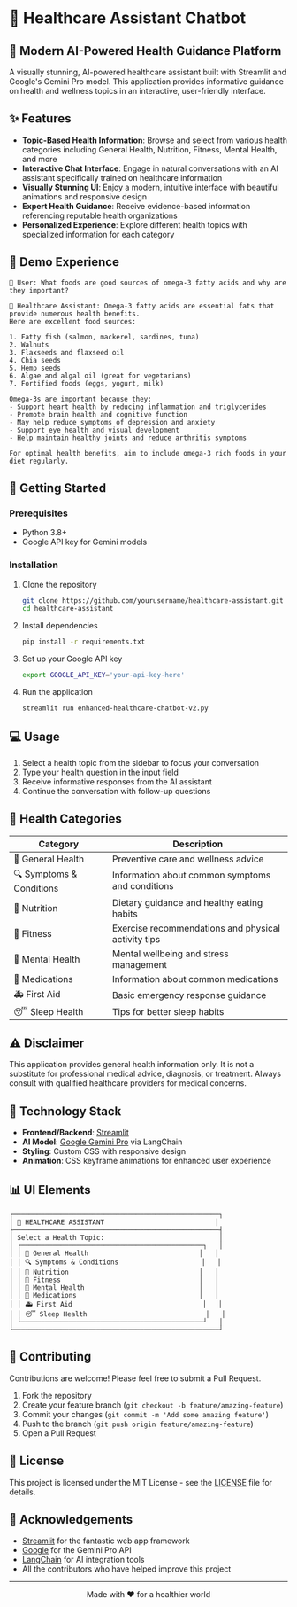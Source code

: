 # 🏥 Healthcare Assistant Chatbot

## 🌟 Modern AI-Powered Health Guidance Platform

A visually stunning, AI-powered healthcare assistant built with Streamlit and Google's Gemini Pro model. This application provides informative guidance on health and wellness topics in an interactive, user-friendly interface.

## ✨ Features

- **Topic-Based Health Information**: Browse and select from various health categories including General Health, Nutrition, Fitness, Mental Health, and more
- **Interactive Chat Interface**: Engage in natural conversations with an AI assistant specifically trained on healthcare information
- **Visually Stunning UI**: Enjoy a modern, intuitive interface with beautiful animations and responsive design
- **Expert Health Guidance**: Receive evidence-based information referencing reputable health organizations
- **Personalized Experience**: Explore different health topics with specialized information for each category

## 🎯 Demo Experience

```
👤 User: What foods are good sources of omega-3 fatty acids and why are they important?

🥗 Healthcare Assistant: Omega-3 fatty acids are essential fats that provide numerous health benefits. 
Here are excellent food sources:

1. Fatty fish (salmon, mackerel, sardines, tuna)
2. Walnuts
3. Flaxseeds and flaxseed oil
4. Chia seeds
5. Hemp seeds
6. Algae and algal oil (great for vegetarians)
7. Fortified foods (eggs, yogurt, milk)

Omega-3s are important because they:
- Support heart health by reducing inflammation and triglycerides
- Promote brain health and cognitive function
- May help reduce symptoms of depression and anxiety
- Support eye health and visual development
- Help maintain healthy joints and reduce arthritis symptoms

For optimal health benefits, aim to include omega-3 rich foods in your diet regularly.
```

## 🚀 Getting Started

### Prerequisites

- Python 3.8+
- Google API key for Gemini models

### Installation

1. Clone the repository
   ```bash
   git clone https://github.com/yourusername/healthcare-assistant.git
   cd healthcare-assistant
   ```

2. Install dependencies
   ```bash
   pip install -r requirements.txt
   ```

3. Set up your Google API key
   ```bash
   export GOOGLE_API_KEY='your-api-key-here'
   ```

4. Run the application
   ```bash
   streamlit run enhanced-healthcare-chatbot-v2.py
   ```

## 💻 Usage

1. Select a health topic from the sidebar to focus your conversation
2. Type your health question in the input field
3. Receive informative responses from the AI assistant
4. Continue the conversation with follow-up questions

## 🌟 Health Categories

| Category | Description |
|----------|-------------|
| 🏥 General Health | Preventive care and wellness advice |
| 🔍 Symptoms & Conditions | Information about common symptoms and conditions |
| 🥗 Nutrition | Dietary guidance and healthy eating habits |
| 💪 Fitness | Exercise recommendations and physical activity tips |
| 🧠 Mental Health | Mental wellbeing and stress management |
| 💊 Medications | Information about common medications |
| 🚑 First Aid | Basic emergency response guidance |
| 😴 Sleep Health | Tips for better sleep habits |

## ⚠️ Disclaimer

This application provides general health information only. It is not a substitute for professional medical advice, diagnosis, or treatment. Always consult with qualified healthcare providers for medical concerns.

## 🧰 Technology Stack

- **Frontend/Backend**: [Streamlit](https://streamlit.io/)
- **AI Model**: [Google Gemini Pro](https://cloud.google.com/vertex-ai/docs/generative-ai/model-reference/gemini) via LangChain
- **Styling**: Custom CSS with responsive design
- **Animation**: CSS keyframe animations for enhanced user experience

## 📊 UI Elements

```
┌────────────────────────────────────────────────────┐
│ 🏥 HEALTHCARE ASSISTANT                            │
├────────────────────────────────────────────────────┤
│ Select a Health Topic:                             │
│ ┌──────────────────────────────────────────────┐   │
│ │ 🏥 General Health                            │   │
│ │ 🔍 Symptoms & Conditions                     │   │
│ │ 🥗 Nutrition                                 │   │
│ │ 💪 Fitness                                   │   │
│ │ 🧠 Mental Health                             │   │
│ │ 💊 Medications                               │   │
│ │ 🚑 First Aid                                 │   │
│ │ 😴 Sleep Health                              │   │
│ └──────────────────────────────────────────────┘   │
└────────────────────────────────────────────────────┘
```

## 🤝 Contributing

Contributions are welcome! Please feel free to submit a Pull Request.

1. Fork the repository
2. Create your feature branch (`git checkout -b feature/amazing-feature`)
3. Commit your changes (`git commit -m 'Add some amazing feature'`)
4. Push to the branch (`git push origin feature/amazing-feature`)
5. Open a Pull Request

## 📝 License

This project is licensed under the MIT License - see the [LICENSE](LICENSE) file for details.

## 👏 Acknowledgements

- [Streamlit](https://streamlit.io/) for the fantastic web app framework
- [Google](https://cloud.google.com/) for the Gemini Pro API
- [LangChain](https://www.langchain.com/) for AI integration tools
- All the contributors who have helped improve this project

---

<p align="center">
  Made with ❤️ for a healthier world
</p>
